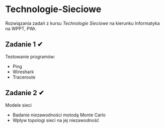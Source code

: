 # Technologie-Sieciowe
Rozwiązania zadań z kursu *Technologie Sieciowe* na kierunku Informatyka na WPPT, PWr.

## Zadanie 1 ✔
Testowanie programów:
- Ping
- Wireshark
- Traceroute

## Zadanie 2 ✔
Modele sieci
- Badanie niezawodności motodą Monte Carlo
- Wpływ topologi sieci na jej niezawodność
